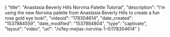 {
    "title": "Anastasia Beverly Hills Norvina Palette Tutorial",
    "description": "I'm using the new Norvina palette from Anastasia Beverly Hills to create a fun rose gold eye look!",
    "videoid": "178304614",
    "date_created": "1537884559",
    "date_modified": "1537884804",
    "type": "captivate",
    "layout": "video",
    "url": "\/v\/fey-mejias-norvina-1-0\/178304614"
}